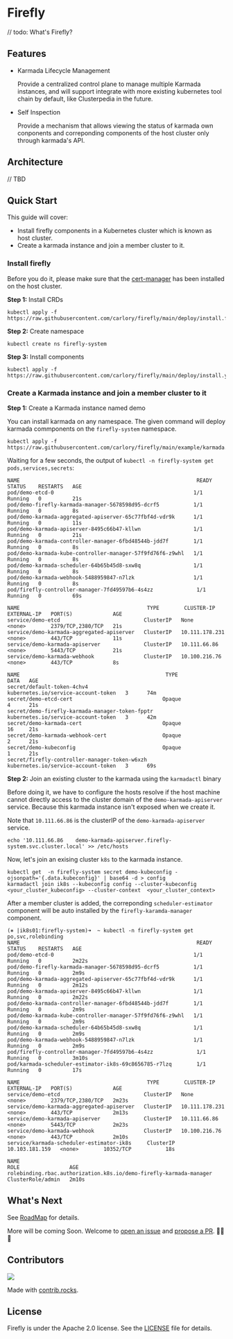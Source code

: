 # Firefly

// todo: What's Firefly?

## Features

- Karmada Lifecycle Management

  Provide a centralized control plane to manage multiple Karmada instances, and will support integrate with more existing kubernetes tool chain by default, like Clusterpedia in the future. 
- Self Inspection

  Provide a mechanism that allows viewing the status of karmada own conponents and correponding components of the host cluster only through karmada's API.

## Architecture

// TBD

## Quick Start

This guide will cover:

- Install firefly components in a Kubernetes cluster which is known as host cluster.
- Create a karmada instance and join a member cluster to it.

### Install firefly

Before you do it, please make sure that the [cert-manager](https://cert-manager.io) has been installed on the host cluster. 

**Step 1:** Install CRDs

```console
kubectl apply -f https://raw.githubusercontent.com/carlory/firefly/main/deploy/install.firefly.io_karmadas.yaml
```

**Step 2:** Create namespace

```console
kubectl create ns firefly-system
```

**Step 3:** Install components

```console
kubectl apply -f https://raw.githubusercontent.com/carlory/firefly/main/deploy/install.yaml
```

### Create a Karmada instance and join a member cluster to it

**Step 1:** Create a Karmada instance named demo

You can install karmada on any namespace. The given command will deploy karmada commponents on 
the `firefly-system` namespace.

```console
kubectl apply -f https://raw.githubusercontent.com/carlory/firefly/main/example/karmada.yaml
```

Waiting for a few seconds, the output of `kubectl -n firefly-system get pods,services,secrets`:

```console
NAME                                                         READY   STATUS    RESTARTS   AGE
pod/demo-etcd-0                                             1/1     Running   0          21s
pod/demo-firefly-karmada-manager-5678598d95-dcrf5           1/1     Running   0          8s
pod/demo-karmada-aggregated-apiserver-65c77fbf4d-vdr9k      1/1     Running   0          11s
pod/demo-karmada-apiserver-8495c66b47-kllwn                 1/1     Running   0          21s
pod/demo-karmada-controller-manager-6fbd48544b-jdd7f        1/1     Running   0          8s
pod/demo-karmada-kube-controller-manager-57f9fd76f6-z9whl   1/1     Running   0          8s
pod/demo-karmada-scheduler-64b65b45d8-sxw8q                 1/1     Running   0          8s
pod/demo-karmada-webhook-5488959847-n7lzk                   1/1     Running   0          8s
pod/firefly-controller-manager-7fd49597b6-4s4zz              1/1     Running   0          69s

NAME                                         TYPE        CLUSTER-IP       EXTERNAL-IP   PORT(S)             AGE
service/demo-etcd                           ClusterIP   None             <none>        2379/TCP,2380/TCP   21s
service/demo-karmada-aggregated-apiserver   ClusterIP   10.111.178.231   <none>        443/TCP             11s
service/demo-karmada-apiserver              ClusterIP   10.111.66.86     <none>        5443/TCP            21s
service/demo-karmada-webhook                ClusterIP   10.100.216.76    <none>        443/TCP             8s

NAME                                               TYPE                                  DATA   AGE
secret/default-token-4chv4                         kubernetes.io/service-account-token   3      74m
secret/demo-etcd-cert                             Opaque                                4      21s
secret/demo-firefly-karmada-manager-token-fpptr   kubernetes.io/service-account-token   3      42m
secret/demo-karmada-cert                          Opaque                                16     21s
secret/demo-karmada-webhook-cert                  Opaque                                2      21s
secret/demo-kubeconfig                            Opaque                                1      21s
secret/firefly-controller-manager-token-w6xzh      kubernetes.io/service-account-token   3      69s
```

**Step 2:** Join an existing cluster to the karmada using the `karmadactl` binary

Before doing it, we have to configure the hosts resolve if the host machine cannot directly access to the cluster domain of the `demo-karmada-apiserver` service. Because this karmada instance isn't exposed when we create it. 

Note that `10.111.66.86` is the clusterIP of the `demo-karmada-apiserver` service.

```console
echo '10.111.66.86    demo-karmada-apiserver.firefly-system.svc.cluster.local' >> /etc/hosts
```

Now, let's join an exising cluster `k8s` to the karmada instance.

```console
kubectl get  -n firefly-system secret demo-kubeconfig -ojsonpath='{.data.kubeconfig}' | base64 -d > config
karmadactl join ik8s --kubeconfig config --cluster-kubeconfig <your_cluster_kubeconfig> --cluster-context  <your_cluster_context>
```

After a member cluster is added, the correponding `scheduler-estimator` component will be auto installed by the `firefly-karamda-manager` component.

```console
(⎈ |ik8s01:firefly-system)➜  ~ kubectl -n firefly-system get po,svc,rolebinding
NAME                                                         READY   STATUS    RESTARTS   AGE
pod/demo-etcd-0                                             1/1     Running   0          2m22s
pod/demo-firefly-karmada-manager-5678598d95-dcrf5           1/1     Running   0          2m9s
pod/demo-karmada-aggregated-apiserver-65c77fbf4d-vdr9k      1/1     Running   0          2m12s
pod/demo-karmada-apiserver-8495c66b47-kllwn                 1/1     Running   0          2m22s
pod/demo-karmada-controller-manager-6fbd48544b-jdd7f        1/1     Running   0          2m9s
pod/demo-karmada-kube-controller-manager-57f9fd76f6-z9whl   1/1     Running   0          2m9s
pod/demo-karmada-scheduler-64b65b45d8-sxw8q                 1/1     Running   0          2m9s
pod/demo-karmada-webhook-5488959847-n7lzk                   1/1     Running   0          2m9s
pod/firefly-controller-manager-7fd49597b6-4s4zz              1/1     Running   0          3m10s
pod/karmada-scheduler-estimator-ik8s-69c8656785-r7lzq        1/1     Running   0          17s

NAME                                         TYPE        CLUSTER-IP       EXTERNAL-IP   PORT(S)             AGE
service/demo-etcd                           ClusterIP   None             <none>        2379/TCP,2380/TCP   2m23s
service/demo-karmada-aggregated-apiserver   ClusterIP   10.111.178.231   <none>        443/TCP             2m13s
service/demo-karmada-apiserver              ClusterIP   10.111.66.86     <none>        5443/TCP            2m23s
service/demo-karmada-webhook                ClusterIP   10.100.216.76    <none>        443/TCP             2m10s
service/karmada-scheduler-estimator-ik8s     ClusterIP   10.103.181.159   <none>        10352/TCP           18s

NAME                                                                  ROLE                AGE
rolebinding.rbac.authorization.k8s.io/demo-firefly-karmada-manager   ClusterRole/admin   2m10s
```

## What's Next

See [RoadMap](ROADMAP.md) for details.

More will be coming Soon. Welcome to [open an issue](https://github.com/carlory/firefly/issues) and [propose a PR](https://github.com/carlory/firefly/pulls). 🎉🎉🎉

## Contributors

<a href="https://github.com/carlory/firefly/graphs/contributors">
  <img src="https://contrib.rocks/image?repo=carlory/firefly" />
</a>

Made with [contrib.rocks](https://contrib.rocks).

## License

Firefly is under the Apache 2.0 license. See the [LICENSE](LICENSE) file for details.